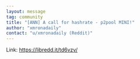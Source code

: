 ```yaml
---
layout: message
tag: community
title: "[ANN] A call for hashrate - p2pool MINI!"
author: "xmronadaily"	
contact: "u/xmronadaily (Reddit)"
---
```


Link: https://libredd.it/td6vzv/

